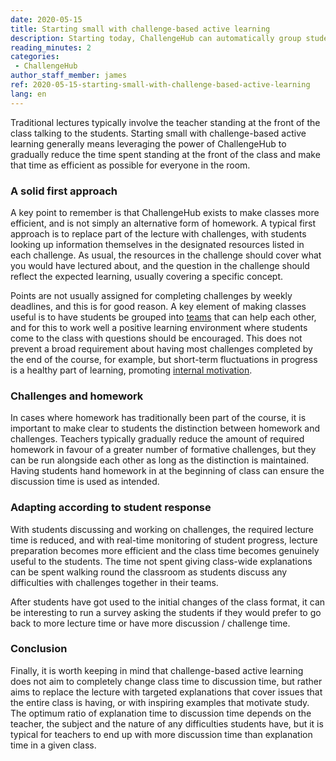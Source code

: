 ```yaml
---
date: 2020-05-15
title: Starting small with challenge-based active learning
description: Starting today, ChallengeHub can automatically group students for optimal peer instruction in class
reading_minutes: 2
categories:
 - ChallengeHub
author_staff_member: james
ref: 2020-05-15-starting-small-with-challenge-based-active-learning
lang: en
---
```


Traditional lectures typically involve the teacher standing at the front of the class talking to the students.
Starting small with challenge-based active learning generally means leveraging the power of ChallengeHub to gradually reduce the time spent standing at the front of the class and make that time as efficient as possible for everyone in the room.

### A solid first approach

A key point to remember is that ChallengeHub exists to make classes more efficient, and is not simply an alternative form of homework.
A typical first approach is to replace part of the lecture with challenges, with students looking up information themselves in the designated resources listed in each challenge.
As usual, the resources in the challenge should cover what you would have lectured about, and the question in the challenge should reflect the expected learning, usually covering a specific concept.

Points are not usually assigned for completing challenges by weekly deadlines, and this is for good reason.
A key element of making classes useful is to have students be grouped into [teams]( /2020/04/10/announcing-study-teams/ ) that can help each other, and for this to work well a positive learning environment where students come to the class with questions should be encouraged.
This does not prevent a broad requirement about having most challenges completed by the end of the course, for example, but short-term fluctuations in progress is a healthy part of learning, promoting [internal motivation]( /2019/08/10/two-key-elements-for-effective-cbal/ ).

### Challenges and homework

In cases where homework has traditionally been part of the course, it is important to make clear to students the distinction between homework and challenges.
Teachers typically gradually reduce the amount of required homework in favour of a greater number of formative challenges, but they can be run alongside each other as long as the distinction is maintained.
Having students hand homework in at the beginning of class can ensure the discussion time is used as intended.

### Adapting according to student response

With students discussing and working on challenges, the required lecture time is reduced, and with real-time monitoring of student progress, lecture preparation becomes more efficient and the class time becomes genuinely useful to the students.
The time not spent giving class-wide explanations can be spent walking round the classroom as students discuss any difficulties with challenges together in their teams.

After students have got used to the initial changes of the class format, it can be interesting to run a survey asking the students if they would prefer to go back to more lecture time or have more discussion / challenge time.

### Conclusion

Finally, it is worth keeping in mind that challenge-based active learning does not aim to completely change class time to discussion time, but rather aims to replace the lecture with targeted explanations that cover issues that the entire class is having, or with inspiring examples that motivate study.
The optimum ratio of explanation time to discussion time depends on the teacher, the subject and the nature of any difficulties students have, but it is typical for teachers to end up with more discussion time than explanation time in a given class.

